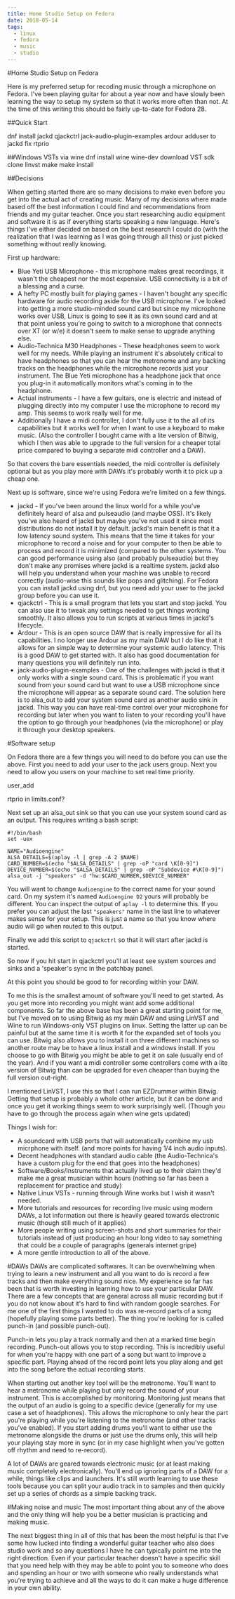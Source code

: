 ```yaml
---
title: Home Studio Setup on Fedora
date: 2018-05-14
tags:
  - linux
  - fedora
  - music
  - studio
---
```


#Home Studio Setup on Fedora

Here is my preferred setup for recoding music through a microphone on Fedora.
I've been playing guitar for about a year now and have slowly been learning the
way to setup my system so that it works more often than not. At the time of this
writing this should be fairly up-to-date for Fedora 28.

##Quick Start

dnf install jackd qjackctrl jack-audio-plugin-examples ardour
adduser to jackd
fix rtprio

##Windows VSTs via wine
dnf install wine wine-dev
download VST sdk
clone linvst
make
make install

##Decisions

When getting started there are so many decisions to make even before you get
into the actual act of creating music. Many of my decisions where made based
off the best information I could find and recommendations from friends and my
guitar teacher. Once you start researching audio equipment and software it is
as if everything starts speaking a new language. Here's things I've either
decided on based on the best research I could do (with the realization that I
was learning as I was going through all this) or just picked something without
really knowing.

First up hardware:

- Blue Yeti USB Microphone - this microphone makes great recordings, it wasn't
  the cheapest nor the most expensive. USB connectivity is a bit of a blessing
  and a curse.
- A hefty PC mostly built for playing games - I haven't bought any specific
  hardware for audio recording aside for the USB microphone. I've looked into
  getting a more studio-minded sound card but since my microphone works over USB,
  Linux is going to see it as its own sound card and at that point unless you're
  going to switch to a microphone that connects over XT (or w/e) it doesn't
  seem to make sense to upgrade anything else.
- Audio-Technica M30 Headphones - These headphones seem to work well for my
  needs. While playing an instrument it's absolutely critical to have
  headphones so that you can hear the metronome and any backing tracks on the
  headphones while the microphone records just your instrument. The Blue Yeti
  microphone has a headphone jack that once you plug-in it automatically
  monitors what's coming in to the headphone.
- Actual instruments - I have a few guitars, one is electric and instead of
  plugging directly into my computer I use the microphone to record my amp.
  This seems to work really well for me.
- Additionally I have a midi controller, I don't fully use it to the all of its
  capabilities but it works well for when I want to use a keyboard to make
  music. (Also the controller I bought came with a lite version of Bitwig,
  which I then was able to upgrade to the full version for a cheaper total
  price compared to buying a separate midi controller and a DAW).

So that covers the bare essentials needed, the midi controller is definitely
optional but as you play more with DAWs it's probably worth it to pick up a
cheap one.

Next up is software, since we're using Fedora we're limited on a few things.

- jackd - If you've been around the linux world for a while you've definitely
  heard of alsa and pulseaudio (and maybe OSS). It's likely you've also heard
  of jackd but maybe you've not used it since most distributions do not install
  it by default. jackd's main benefit is that it a low latency sound system.
  This means that the time it takes for your microphone to record a noise and
  for your computer to then be able to process and record it is minimized
  (compared to the other systems. You can good performance using also (and
  probably pulseaudio) but they don't make any promises where jackd is a
  realtime system. jackd also will help you understand when your machine was
  unable to record correctly (audio-wise this sounds like pops and glitching).
  For Fedora you can install jackd using dnf, but you need add your user to the
  jackd group before you can use it.
- qjackctrl - This is a small program that lets you start and stop jackd. You
  can also use it to tweak any settings needed to get things working smoothly.
  It also allows you to run scripts at various times in jackd's lifecycle.
- Ardour - This is an open source DAW that is really impressive for all its
  capabilities. I no longer use Ardour as my main DAW but I do like that it
  allows for an simple way to determine your systemic audio latency. This is a
  good DAW to get started with. It also has good documentation for many
  questions you will definitely run into.
- jack-audio-plugin-examples - One of the challenges with jackd is that
  it only works with a single sound card. This is problematic if you want sound
  from your sound card but want to use a USB microphone since the microphone
  will appear as a separate sound card. The solution here is to alsa_out to add
  your system sound card as another audio sink in jackd. This way you can have
  real-time control over your microphone for recording but later when you want to
  listen to your recording you'll have the option to go through your headphones
  (via the microphone) or play it through your desktop speakers.

#Software setup

On Fedora there are a few things you will need to do before you can use the
above. First you need to add your user to the jack users group. Next you need to
allow you users on your machine to set real time priority.

user_add

rtprio in limits.conf?

Next set up an alsa_out sink so that you can use your system sound card as an
output. This requires writing a bash script:


```
#!/bin/bash
set -uex

NAME="Audioengine"
ALSA_DETAILS=$(aplay -l | grep -A 2 $NAME)
CARD_NUMBER=$(echo "$ALSA_DETAILS" | grep -oP "card \K[0-9]")
DEVICE_NUMBER=$(echo "$ALSA_DETAILS" | grep -oP "Subdevice #\K[0-9]")
alsa_out -j "speakers" -d "hw:$CARD_NUMBER,$DEVICE_NUMBER"
```

You will want to change `Audioengine` to the correct name for your sound card. On
my system it's named `Audioengine D2` yours will probably be different. You can
inspect the output of `aplay -l` to determine this. If you prefer you can adjust
the last `"speakers"` name in the last line to whatever makes sense for your
setup. This is just a name so that you know where audio will go when routed to
this output.

Finally we add this script to `qjackctrl` so that it will start after jackd is
started.

So now if you hit start in qjackctrl you'll at least see system sources and
sinks and a 'speaker's sync in the patchbay panel.

At this point you should be good to for recording within your DAW.

To me this is the smallest amount of software you'll need to get started. As you
get more into recording you might want add some additional components. So far
the above base has been a great starting point for me, but I've moved on to
using Bitwig as my main DAW and using LinVST and Wine to run Windows-only VST
plugins on linux. Setting the latter up can be painful but at the same time it
is worth it for the expanded set of tools you can use. Bitwig also allows you to
install it on three different machines so another route may be to have a linux
install and a windows install. If you choose to go with Bitwig you might be able
to get it on sale (usually end of the year). And if you want a midi controller
some controllers come with a lite version of Bitwig than can be upgraded for
even cheaper than buying the full version out-right.

I mentioned LinVST, I use this so that I can run EZDrummer within Bitwig.
Getting that setup is probably a whole other article, but it can be done and
once you get it working things seem to work surprisingly well. (Though you have
to go through the process again when wine gets updated)

Things I wish for:

- A soundcard with USB ports that will automatically combine my usb micrphone
  with itself. (and more points for having 1/4 inch audio inputs).
- Decent headphones with standard audio cable (the Audio-Technica's have a
  custom plug for the end that goes into the headphones)
- Software/Books/Instruments that actually lived up to their claim they'd make
  me a great musician within hours (nothing so far has been a replacement for
  practice and study)
- Native Linux VSTs - running through Wine works but I wish it wasn't needed.
- More tutorials and resources for recording live music using modern DAWs, a lot
  information out there is heavily geared towards electronic music (though still
  much of it applies)
- More people writing using screen-shots and short summaries for their tutorials
  instead of just producing an hour long video to say something that could be a
  couple of paragraphs (generals internet gripe)
- A more gentle introduction to all of the above.

#DAWs
DAWs are complicated softwares. It can be overwhelming when trying to learn a
new instrument and all you want to do is record a few tracks and then make
everything sound nice. My experience so far has been that is worth investing in
learning how to use your particular DAW. There are a few concepts that are
general across all music recording but if you do not know about it's hard to
find with random google searches. For me one of the first things I wanted to do
was re-record parts of a song (hopefully playing some parts better). The thing
you're looking for is called punch-in (and possible punch-out).

Punch-in lets you play a track normally and then at a marked time begin
recording. Punch-out allows you to stop recording. This is incredibly useful for
when you're happy with one part of a song but want to improve a specific part.
Playing ahead of the record point lets you play along and get into the song
before the actual recording starts.

When starting out another key tool will be the metronome. You'll want to hear a
metronome while playing but only record the sound of your instrument. This is
accomplished by monitoring. Monitoring just means that the output of an audio is
going to a specific device (generally for my use case a set of headphones). This
allows the microphone to only hear the part you're playing while you're
listening to the metronome (and other tracks you've enabled). If you start
adding drums you'll want to either use the metronome alongside the drums or just
use the drums only, this will help your playing stay more in sync (or in my case
highlight when you've gotten off rhythm and need to re-record).

A lot of DAWs are geared towards electronic music (or at least making music
completely electronically). You'll end up ignoring parts of a DAW for a while,
things like clips and launchers. It's still worth learning to use these tools
because you can split your audio track in to samples and then quickly set up a
series of chords as a simple backing track.

#Making noise and music
The most important thing about any of the above and the only thing will help you
be a better musician is practicing and making music.

The next biggest thing in all of this that has been the most helpful is that
I've some how lucked into finding a wonderful guitar teacher who also does
studio work and so any questions I have he can typically point me into the right
direction. Even if your particular teacher doesn't have a specific skill that
you need help with they may be able to point you to someone who does and
spending an hour or two with someone who really understands what you're trying
to achieve and all the ways to do it can make a huge difference in your own
ability.
